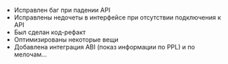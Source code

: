 - Исправлен баг при падении API
- Исправлены недочеты в интерфейсе при отсутствии подключения к API
- Был сделан код-рефакт
- Оптимизированы некоторые вещи
- Добавлена интеграция ABI (показ информации по PPL)
и по мелочам...